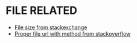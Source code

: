 # FILE RELATED
- [File size from stackexchange](https://codereview.stackexchange.com/a/97806)
- [Proper file url with method from stackoverflow](https://stackoverflow.com/a/16511111/6021740)
